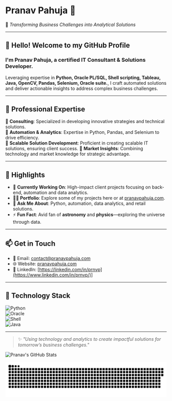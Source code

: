 # Pranav Pahuja 🌟  
🚀 *Transforming Business Challenges into Analytical Solutions*  

---

## 👋 Hello! Welcome to my GitHub Profile

### I'm Pranav Pahuja, a certified IT Consultant & Solutions Developer.

Leveraging expertise in **Python, Oracle PL/SQL, Shell scripting, Tableau, Java, OpenCV, Pandas, Selenium, Oracle suite.**, I craft automated solutions and deliver actionable insights to address complex business challenges.

---
## 💼 Professional Expertise

🔹 **Consulting**: Specialized in developing innovative strategies and technical solutions.  
🔹 **Automation & Analytics**: Expertise in Python, Pandas, and Selenium to drive efficiency.  
🔹 **Scalable Solution Development**: Proficient in creating scalable IT solutions, ensuring client success.
🔹 **Market Insights**: Combining technology and market knowledge for strategic advantage.

---

## 🌟 Highlights

- 🔭 **Currently Working On**: High-impact client projects focusing on back-end, automation and data analytics.  
- 👨‍💻 **Portfolio**: Explore some of my projects here or at [pranavpahuja.com](https://pranavpahuja.com).  
- 💬 **Ask Me About**: Python, automation, data analytics, and retail solutions.  
- ⚡ **Fun Fact**: Avid fan of **astronomy** and **physics**—exploring the universe through data.

---

## 📫 Get in Touch  

- 📧 Email: [contact@pranavpahuja.com](mailto:contact@pranavpahuja.com)  
- 🌐 Website: [pranavpahuja.com](https://pranavpahuja.com)  
- 💼 LinkedIn: [https://linkedin.com/in/prnvp](https://www.linkedin.com/in/prnvp/)]

---

## 🚀 Technology Stack  

![Python](https://img.shields.io/badge/Python-3776AB?style=for-the-badge&logo=python&logoColor=white)  
![Oracle](https://img.shields.io/badge/Oracle-CC2927?style=for-the-badge&logo=oracle&logoColor=white)  
![Shell](https://img.shields.io/badge/Shell_Scripting-5391FE?style=for-the-badge&logo=gnu-bash&logoColor=white)  
![Java](https://img.shields.io/badge/Java-007396?style=for-the-badge&logo=java&logoColor=white)  

---

> ✨ *"Using technology and analytics to create impactful solutions for tomorrow’s business challenges."*

![Pranav's GitHub Stats](https://github-readme-stats.vercel.app/api?username=pranavpahuja&show_icons=true&theme=radical)

<img src="https://raw.githubusercontent.com/pranavpahuja/pranavpahuja/output/snake.svg" alt="Snake animation" />
